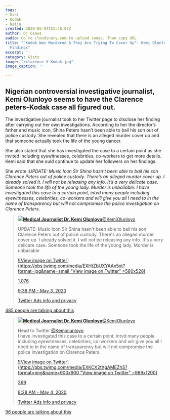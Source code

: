 ```yaml
---
tags:
- Gist
- Kodak
- Naija
created: 2020-05-04T21:48:07Z
author: Dj Gsaws
audio: Go to cloudinary.com to upload songs. Then copy URL
title: "“Kodak Was Murdered & They Are Trying To Cover Up”- Kemi Olunloyo Shares Investigation
  Findings"
excerpt: ''
category: Gists
image: "/clarence-X-Kodak.jpg"
image_caption: ''

---
```

## **Nigerian controversial investigative journalist, Kemi Olunloyo seems to have the Clarence peters-Kodak case all figured out.**

The investigative journalist took to her Twitter page to disclose her finding after carrying out her own investigations. According to her the director’s father and music icon, Shina Peters hasn’t been able to bail his son out of police custody. She revealed that there is an alleged murder cover up and that someone actually took the life of the young dancer.

She also stated that she has investigated the case to a certain point as she invited including eyewitnesses, celebrities, co-workers to get more details. Kemi said that she ould continue to update her followers on her findings.

She wrote :_UPDATE: Music Icon Sir Shina hasn’t been able to bail his son Clarence Peters out of police custody. There’s an alleged murder cover up. I already solved it. I will not be releasing any info. It’s a very delicate case. Someone took the life of the young lady. Murder is unbailable. I have investigated this case to a certain point, intvd many people including eyewitnesses, celebrities, co-workers and will give you all I need to in the name of transparency but will not compromise the police investigation on Clarence Peters._

> [![](https://pbs.twimg.com/profile_images/1256691789832093696/toHaAiYk_bigger.jpg)**Medical Journalist Dr. Kemi Olunloyo**@KemiOlunloyo](https://twitter.com/KemiOlunloyo)
>
> UPDATE: Music Icon Sir Shina hasn't been able to bail his son Clarence Peters out of police custody. There's an alleged murder cover up. I already solved it. I will not be releasing any info. It's a very delicate case. Someone took the life of the young lady. Murder is unbailable
>
> [![View image on Twitter](https://pbs.twimg.com/media/EXHtZbUXYAAx5xt?format=jpg&name=small "View image on Twitter" =580x528)](https://twitter.com/KemiOlunloyo/status/1257046794770546695/photo/1)
>
> [1,076](https://twitter.com/intent/like?tweet_id=1257046794770546695 "Like")
>
> [9:38 PM - May 3, 2020](https://twitter.com/KemiOlunloyo/status/1257046794770546695)
>
> [Twitter Ads info and privacy](https://support.twitter.com/articles/20175256 "Twitter Ads info and privacy")

[485 people are talking about this](https://twitter.com/KemiOlunloyo/status/1257046794770546695 "View the conversation on Twitter")

> [![](https://pbs.twimg.com/profile_images/1256691789832093696/toHaAiYk_bigger.jpg)**Medical Journalist Dr. Kemi Olunloyo**@KemiOlunloyo](https://twitter.com/KemiOlunloyo)
>
> Head to Twitter [@Kemiolunloyo](https://twitter.com/KemiOlunloyo)   
> I have investigated this case to a certain point, intvd many people including eyewitnesses, celebrities, co-workers and will give you all I need to in the name of transparency but will not compromise the police investigation on Clarence Peters.
>
> [![View image on Twitter](https://pbs.twimg.com/media/EXKCX2tXgAMEZhS?format=png&name=900x900 "View image on Twitter" =989x1200)](https://twitter.com/KemiOlunloyo/status/1257210601845161984/photo/1)
>
> [369](https://twitter.com/intent/like?tweet_id=1257210601845161984 "Like")
>
> [8:28 AM - May 4, 2020](https://twitter.com/KemiOlunloyo/status/1257210601845161984)
>
> [Twitter Ads info and privacy](https://support.twitter.com/articles/20175256 "Twitter Ads info and privacy")

[96 people are talking about this](https://twitter.com/KemiOlunloyo/status/1257210601845161984 "View the conversation on Twitter")